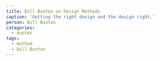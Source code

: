 ```yaml
---
title: Bill Buxton on Design Methods
caption: 'Getting the right design and the design right.'
person: Bill Buxton
categories:
  - quotes
tags:
  - method
  - Bill Buxton
---
```

